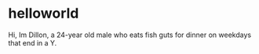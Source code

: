 # helloworld
Hi,
Im Dillon, a 24-year old male who eats fish guts for dinner on weekdays that end in a Y. 
